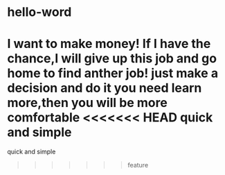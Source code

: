 # hello-word
I want to make money!
If I have the chance,I will give up this job and go home to find anther job!
just make a decision and do it
you need learn more,then you will be more comfortable
<<<<<<< HEAD
quick and simple
=======
 quick and simple
>>>>>>> feature
